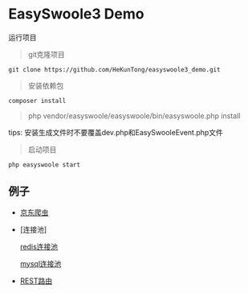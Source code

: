 # EasySwoole3 Demo

运行项目

> git克隆项目

```
git clone https://github.com/HeKunTong/easyswoole3_demo.git
```

> 安装依赖包

```
composer install
```

> php vendor/easyswoole/easyswoole/bin/easyswoole.php install

tips: 安装生成文件时不要覆盖dev.php和EasySwooleEvent.php文件

> 启动项目

```
php easyswoole start
```

## 例子

- [京东爬虫](/Resource/Document/spider/jd.md)

- [连接池] 

  [redis连接池](/Resource/Document/pool/redis.md)
 
  [mysql连接池](/Resource/Document/pool/mysql.md)
 
- [REST路由](/Resource/Document/http/rest.md)
